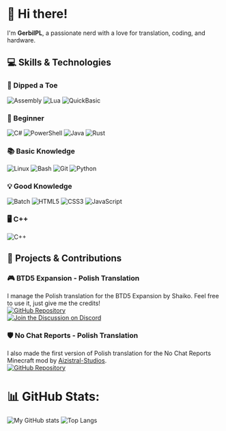 # 👋 Hi there!

I'm **GerbilPL**, a passionate nerd with a love for translation, coding, and hardware.

## 💻 Skills & Technologies

### 🌱 Dipped a Toe
![Assembly](https://img.shields.io/badge/Assembly-000000?style=for-the-badge&logo=assembly&logoColor=white)
![Lua](https://img.shields.io/badge/Lua-2C2D72?style=for-the-badge&logo=lua&logoColor=white)
![QuickBasic](https://img.shields.io/badge/QuickBasic-9933CC?style=for-the-badge&logo=basic&logoColor=white)

### 🐣 Beginner
![C#](https://img.shields.io/badge/C%23-239120?style=for-the-badge&logo=c-sharp&logoColor=white)
![PowerShell](https://img.shields.io/badge/PowerShell-5391FE?style=for-the-badge&logo=powershell&logoColor=white)
![Java](https://img.shields.io/badge/java-%23ED8B00.svg?style=for-the-badge&logo=openjdk&logoColor=white)
![Rust](https://img.shields.io/badge/Rust-000000?style=for-the-badge&logo=rust&logoColor=orange)

### 📚 Basic Knowledge
![Linux](https://img.shields.io/badge/Linux-FCC624?style=for-the-badge&logo=linux&logoColor=black)
![Bash](https://img.shields.io/badge/Bash-4EAA25?style=for-the-badge&logo=gnu-bash&logoColor=white)
![Git](https://img.shields.io/badge/git-grey?style=for-the-badge&logo=git)
![Python](https://img.shields.io/badge/Python-3776AB?style=for-the-badge&logo=python&logoColor=white)

### 💡 Good Knowledge
![Batch](https://img.shields.io/badge/Batch-4D4D4D?style=for-the-badge&logo=batch&logoColor=white)
![HTML5](https://img.shields.io/badge/HTML5-E34F26?style=for-the-badge&logo=html5&logoColor=white)
![CSS3](https://img.shields.io/badge/CSS3-1572B6?style=for-the-badge&logo=css3&logoColor=white)
![JavaScript](https://img.shields.io/badge/JavaScript-F7DF1E?style=for-the-badge&logo=javascript&logoColor=black)

### 🖥️ C++
![C++](https://img.shields.io/badge/C++-00599C?style=for-the-badge&logo=c%2B%2B&logoColor=white)


## 🚀 Projects & Contributions

### 🎮 BTD5 Expansion - Polish Translation
I manage the Polish translation for the BTD5 Expansion by Shaiko. Feel free to use it, just give me the credits!  
[![GitHub Repository](https://img.shields.io/badge/Repository-181717?style=for-the-badge&logo=github&logoColor=white)](https://github.com/GerbilPL/BTD5EPL)  
[![Join the Discussion on Discord](https://img.shields.io/badge/Discord-7289DA?style=for-the-badge&logo=discord&logoColor=white)](https://discord.gg/jk8kHD9bmz)

### 🛡️ No Chat Reports - Polish Translation
I also made the first version of Polish translation for the No Chat Reports Minecraft mod by [Aizistral-Studios](https://github.com/Aizistral-Studios).  
[![GitHub Repository](https://img.shields.io/badge/Repository-181717?style=for-the-badge&logo=github&logoColor=white)](https://github.com/Aizistral-Studios/No-Chat-Reports)

# 📊 GitHub Stats:
![My GitHub stats](https://github-readme-stats.vercel.app/api?username=GerbilPL&show_icons=true&theme=radical)
![Top Langs](https://github-readme-stats.vercel.app/api/top-langs/?username=GerbilPL&layout=pie&hide=xml)
